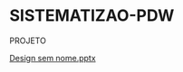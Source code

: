# SISTEMATIZAO-PDW

PROJETO


[Design sem nome.pptx](https://github.com/user-attachments/files/19825503/Design.sem.nome.pptx)
